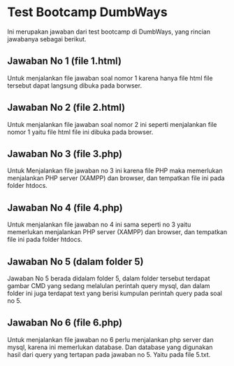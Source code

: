 # Test Bootcamp DumbWays
Ini merupakan jawaban dari test bootcamp di DumbWays, yang rincian jawabanya sebagai berikut.

## Jawaban No 1 (file 1.html)
Untuk menjalankan file jawaban soal nomor 1 karena hanya file html file tersebut dapat langsung dibuka pada borwser.

## Jawaban No 2 (file 2.html)
Untuk menjalankan file jawaban soal nomor 2 ini seperti menjalankan file nomor 1 yaitu file html file ini dibuka pada browser.

## Jawaban No 3 (file 3.php)
Untuk Menjalankan file jawaban no 3 ini karena file PHP maka memerlukan menjalankan PHP server (XAMPP) dan browser, dan tempatkan file ini pada folder htdocs.

## Jawaban No 4 (file 4.php)
Untuk menjalankan file jawaban no 4 ini sama seperti no 3 yaitu memerlukan menjalankan PHP server (XAMPP) dan browser, dan tempatkan file ini pada folder htdocs.

## Jawaban No 5 (dalam folder 5)
Jawaban No 5 berada didalam folder 5, dalam folder tersebut terdapat gambar CMD yang sedang melalulan perintah query mysql, dan dalam folder ini juga terdapat text yang berisi kumpulan perintah query pada soal no 5.

## Jawaban No 6 (file 6.php)
Untuk menjalankan file jawaban no 6 perlu menjalankan php server dan mysql, karena ini memerlukan database. Dan database yang digunakan hasil dari query yang tertapan pada jawaban no 5. Yaitu pada file 5.txt.